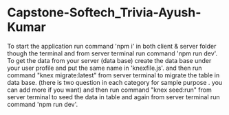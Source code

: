 # Capstone-Softech_Trivia-Ayush-Kumar

  To start the application run command 'npm i' in both client & server folder though the terminal and
  from server terminal run command 'npm run dev'.
  To get the data from your server (data base) create the data base under your user profile
  and put the same name in 'knexfile.js'.
  and then run command "knex migrate:latest" from server terminal to migrate the table in data base.
  (there is two question in each category for sample purpose . you can add more if you want)
  and then run command "knex seed:run" from server terminal to seed the data in table
  and again from server terminal run command 'npm run dev'.
